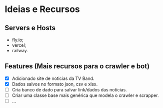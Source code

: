 # Ideias e Recursos

## Servers e Hosts

* fly.io;
* vercel;
* railway.

## Features (Mais recursos para o crawler e bot)

- [x] Adicionado site de noticias da TV Band.
- [x] Dados salvos no formato json, csv e xlsx.
- [ ] Cria banco de dado para salvar link/dados das notícias.
- [ ] Criar uma classe base mais genérica que modela o crawler e scrapper.
- [ ] ...

